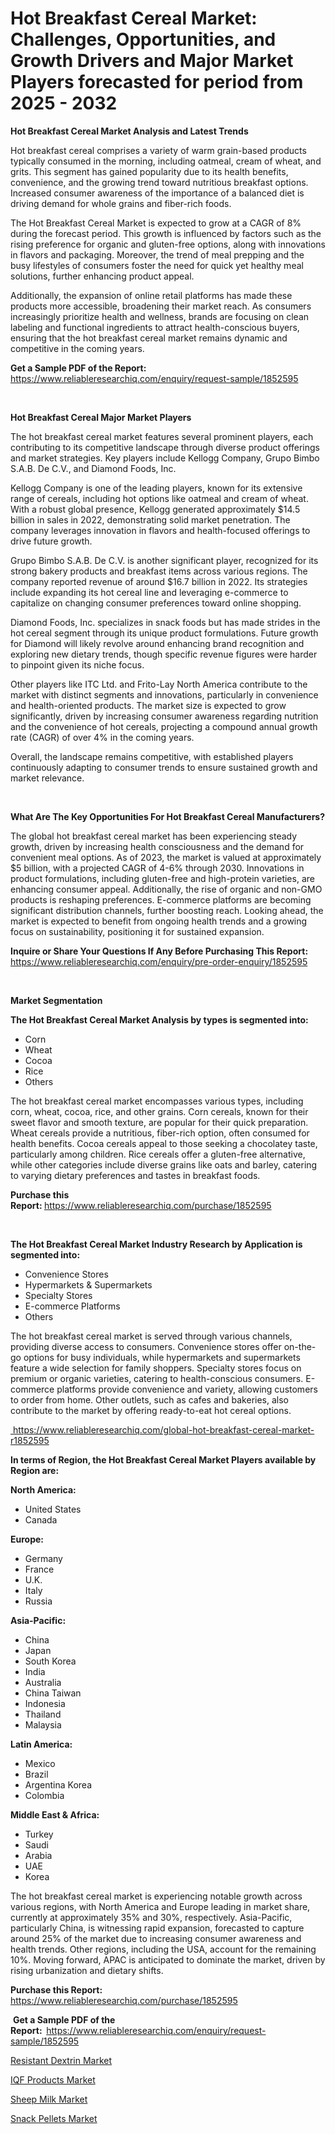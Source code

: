 <p><h1>Hot Breakfast Cereal Market: Challenges, Opportunities, and Growth Drivers and Major Market Players forecasted for period from 2025 - 2032</h1></p><p><strong>Hot Breakfast Cereal Market Analysis and Latest Trends</strong></p>
<p><p>Hot breakfast cereal comprises a variety of warm grain-based products typically consumed in the morning, including oatmeal, cream of wheat, and grits. This segment has gained popularity due to its health benefits, convenience, and the growing trend toward nutritious breakfast options. Increased consumer awareness of the importance of a balanced diet is driving demand for whole grains and fiber-rich foods.</p><p>The Hot Breakfast Cereal Market is expected to grow at a CAGR of 8% during the forecast period. This growth is influenced by factors such as the rising preference for organic and gluten-free options, along with innovations in flavors and packaging. Moreover, the trend of meal prepping and the busy lifestyles of consumers foster the need for quick yet healthy meal solutions, further enhancing product appeal. </p><p>Additionally, the expansion of online retail platforms has made these products more accessible, broadening their market reach. As consumers increasingly prioritize health and wellness, brands are focusing on clean labeling and functional ingredients to attract health-conscious buyers, ensuring that the hot breakfast cereal market remains dynamic and competitive in the coming years.</p></p>
<p><strong>Get a Sample PDF of the Report:&nbsp;</strong> <a href="https://www.reliableresearchiq.com/enquiry/request-sample/1852595?utm_campaign=114&utm_medium=2&utm_source=Github&utm_content=ia&utm_term=14022025&utm_id=hot-breakfast-cereal">https://www.reliableresearchiq.com/enquiry/request-sample/1852595</a></p>
<p>&nbsp;</p>
<p><strong>Hot Breakfast Cereal Major Market Players</strong></p>
<p><p>The hot breakfast cereal market features several prominent players, each contributing to its competitive landscape through diverse product offerings and market strategies. Key players include Kellogg Company, Grupo Bimbo S.A.B. De C.V., and Diamond Foods, Inc.</p><p>Kellogg Company is one of the leading players, known for its extensive range of cereals, including hot options like oatmeal and cream of wheat. With a robust global presence, Kellogg generated approximately $14.5 billion in sales in 2022, demonstrating solid market penetration. The company leverages innovation in flavors and health-focused offerings to drive future growth.</p><p>Grupo Bimbo S.A.B. De C.V. is another significant player, recognized for its strong bakery products and breakfast items across various regions. The company reported revenue of around $16.7 billion in 2022. Its strategies include expanding its hot cereal line and leveraging e-commerce to capitalize on changing consumer preferences toward online shopping.</p><p>Diamond Foods, Inc. specializes in snack foods but has made strides in the hot cereal segment through its unique product formulations. Future growth for Diamond will likely revolve around enhancing brand recognition and exploring new dietary trends, though specific revenue figures were harder to pinpoint given its niche focus.</p><p>Other players like ITC Ltd. and Frito-Lay North America contribute to the market with distinct segments and innovations, particularly in convenience and health-oriented products. The market size is expected to grow significantly, driven by increasing consumer awareness regarding nutrition and the convenience of hot cereals, projecting a compound annual growth rate (CAGR) of over 4% in the coming years.</p><p>Overall, the landscape remains competitive, with established players continuously adapting to consumer trends to ensure sustained growth and market relevance.</p></p>
<p>&nbsp;</p>
<p><strong>What Are The Key Opportunities For Hot Breakfast Cereal Manufacturers?</strong></p>
<p><p>The global hot breakfast cereal market has been experiencing steady growth, driven by increasing health consciousness and the demand for convenient meal options. As of 2023, the market is valued at approximately $5 billion, with a projected CAGR of 4-6% through 2030. Innovations in product formulations, including gluten-free and high-protein varieties, are enhancing consumer appeal. Additionally, the rise of organic and non-GMO products is reshaping preferences. E-commerce platforms are becoming significant distribution channels, further boosting reach. Looking ahead, the market is expected to benefit from ongoing health trends and a growing focus on sustainability, positioning it for sustained expansion.</p></p>
<p><strong>Inquire or Share Your Questions If Any Before Purchasing This Report:</strong> <a href="https://www.reliableresearchiq.com/enquiry/pre-order-enquiry/1852595?utm_campaign=114&utm_medium=2&utm_source=Github&utm_content=ia&utm_term=14022025&utm_id=hot-breakfast-cereal">https://www.reliableresearchiq.com/enquiry/pre-order-enquiry/1852595</a></p>
<p>&nbsp;</p>
<p><strong>Market Segmentation</strong></p>
<p><strong>The Hot Breakfast Cereal Market Analysis by types is segmented into:</strong></p>
<p><ul><li>Corn</li><li>Wheat</li><li>Cocoa</li><li>Rice</li><li>Others</li></ul></p>
<p><p>The hot breakfast cereal market encompasses various types, including corn, wheat, cocoa, rice, and other grains. Corn cereals, known for their sweet flavor and smooth texture, are popular for their quick preparation. Wheat cereals provide a nutritious, fiber-rich option, often consumed for health benefits. Cocoa cereals appeal to those seeking a chocolatey taste, particularly among children. Rice cereals offer a gluten-free alternative, while other categories include diverse grains like oats and barley, catering to varying dietary preferences and tastes in breakfast foods.</p></p>
<p><strong>Purchase this Report:&nbsp;</strong><a href="https://www.reliableresearchiq.com/purchase/1852595?utm_campaign=114&utm_medium=2&utm_source=Github&utm_content=ia&utm_term=14022025&utm_id=hot-breakfast-cereal">https://www.reliableresearchiq.com/purchase/1852595</a></p>
<p>&nbsp;</p>
<p><strong>The Hot Breakfast Cereal Market Industry Research by Application is segmented into:</strong></p>
<p><ul><li>Convenience Stores</li><li>Hypermarkets & Supermarkets</li><li>Specialty Stores</li><li>E-commerce Platforms</li><li>Others</li></ul></p>
<p><p>The hot breakfast cereal market is served through various channels, providing diverse access to consumers. Convenience stores offer on-the-go options for busy individuals, while hypermarkets and supermarkets feature a wide selection for family shoppers. Specialty stores focus on premium or organic varieties, catering to health-conscious consumers. E-commerce platforms provide convenience and variety, allowing customers to order from home. Other outlets, such as cafes and bakeries, also contribute to the market by offering ready-to-eat hot cereal options.</p></p>
<p><a href="https://www.reliableresearchiq.com/global-hot-breakfast-cereal-market-r1852595?utm_campaign=114&utm_medium=2&utm_source=Github&utm_content=ia&utm_term=14022025&utm_id=hot-breakfast-cereal">&nbsp;https://www.reliableresearchiq.com/global-hot-breakfast-cereal-market-r1852595</a></p>
<p><strong>In terms of Region, the Hot Breakfast Cereal Market Players available by Region are:</strong></p>
<p>
    <p> <strong> North America: </strong>
        <ul>
            <li>United States</li>
            <li>Canada</li>
        </ul>
        </p> 
    <p> <strong> Europe: </strong>
        <ul>
            <li>Germany</li>
            <li>France</li>
            <li>U.K.</li>
            <li>Italy</li>
            <li>Russia</li>
        </ul>
        </p> 
    <p> <strong> Asia-Pacific: </strong>
        <ul>
            <li>China</li>
            <li>Japan</li>
            <li>South Korea</li>
            <li>India</li>
            <li>Australia</li>
            <li>China Taiwan</li>
            <li>Indonesia</li>
            <li>Thailand</li>
            <li>Malaysia</li>
        </ul>
        </p> 
    <p> <strong> Latin America: </strong>
        <ul>
            <li>Mexico</li>
            <li>Brazil</li>
            <li>Argentina Korea</li>
            <li>Colombia</li>
        </ul>
        </p> 
    <p> <strong> Middle East & Africa: </strong>
        <ul>
            <li>Turkey</li>
            <li>Saudi</li>
            <li>Arabia</li>
            <li>UAE</li>
            <li>Korea</li>
        </ul>
    </p>
    </p>
<p><p>The hot breakfast cereal market is experiencing notable growth across various regions, with North America and Europe leading in market share, currently at approximately 35% and 30%, respectively. Asia-Pacific, particularly China, is witnessing rapid expansion, forecasted to capture around 25% of the market due to increasing consumer awareness and health trends. Other regions, including the USA, account for the remaining 10%. Moving forward, APAC is anticipated to dominate the market, driven by rising urbanization and dietary shifts.</p></p>
<p><strong>Purchase this Report: </strong><a href="https://www.reliableresearchiq.com/purchase/1852595?utm_campaign=114&utm_medium=2&utm_source=Github&utm_content=ia&utm_term=14022025&utm_id=hot-breakfast-cereal">https://www.reliableresearchiq.com/purchase/1852595</a></p>
<p>&nbsp;<strong>Get a Sample PDF of the Report:&nbsp;&nbsp;</strong><a href="https://www.reliableresearchiq.com/enquiry/request-sample/1852595?utm_campaign=114&utm_medium=2&utm_source=Github&utm_content=ia&utm_term=14022025&utm_id=hot-breakfast-cereal">https://www.reliableresearchiq.com/enquiry/request-sample/1852595</a></p>
<p><strong></strong></p>
<p><p><a href="https://github.com/toqiourir/Market-Research-Report-List-1/blob/main/resistant-dextrin-market.md?utm_campaign=114&utm_medium=2&utm_source=Github&utm_content=ia&utm_term=14022025&utm_id=hot-breakfast-cereal">Resistant Dextrin Market</a></p><p><a href="https://github.com/boccalyver5k/Market-Research-Report-List-1/blob/main/iqf-products-market.md?utm_campaign=114&utm_medium=2&utm_source=Github&utm_content=ia&utm_term=14022025&utm_id=hot-breakfast-cereal">IQF Products Market</a></p><p><a href="https://github.com/plawragarile/Market-Research-Report-List-1/blob/main/sheep-milk-market.md?utm_campaign=114&utm_medium=2&utm_source=Github&utm_content=ia&utm_term=14022025&utm_id=hot-breakfast-cereal">Sheep Milk Market</a></p><p><a href="https://github.com/hamremunazm4/Market-Research-Report-List-1/blob/main/snack-pellets-market.md?utm_campaign=114&utm_medium=2&utm_source=Github&utm_content=ia&utm_term=14022025&utm_id=hot-breakfast-cereal">Snack Pellets Market</a></p></p>